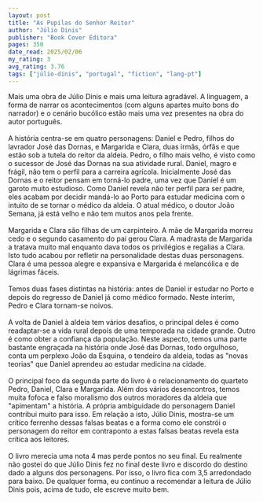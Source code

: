 ```yaml
---
layout: post
title: "As Pupilas do Senhor Reitor"
author: "Júlio Dinis"
publisher: "Book Cover Editora"
pages: 350
date_read: 2025/02/06
my_rating: 3
avg_rating: 3.76
tags: ["júlio-dinis", "portugal", "fiction", "lang-pt"]
---
```


Mais uma obra de Júlio Dinis e mais uma leitura agradável. A linguagem, a forma de narrar os acontecimentos (com alguns apartes muito bons do narrador) e o cenário bucólico estão mais uma vez presentes na obra do autor português.<br/><br/>A história centra-se em quatro personagens: Daniel e Pedro, filhos do lavrador José das Dornas, e Margarida e Clara, duas irmãs, órfãs e que estão sob a tutela do reitor da aldeia. Pedro, o filho mais velho, é visto como o sucessor de José das Dornas na sua atividade rural. Daniel, magro e frágil, não tem o perfil para a carreira agrícola. Inicialmente José das Dornas e o reitor pensam em torná-lo padre, uma vez que Daniel é um garoto muito estudioso. Como Daniel revela não ter perfil para ser padre, eles acabam por decidir mandá-lo ao Porto para estudar medicina com o intuito de se tornar o médico da aldeia. O atual médico, o doutor João Semana, já está velho e não tem muitos anos pela frente.<br/><br/>Margarida e Clara são filhas de um carpinteiro. A mãe de Margarida morreu cedo e o segundo casamento do pai gerou Clara. A madrasta de Margarida a tratava muito mal enquanto dava todos os privilégios e regalias a Clara. Isto tudo acabou por refletir na personalidade destas duas personagens. Clara é uma pessoa alegre e expansiva e Margarida é melancólica e de lágrimas fáceis. <br/><br/>Temos duas fases distintas na história: antes de Daniel ir estudar no Porto e depois do regresso de Daniel já como médico formado. Neste ínterim, Pedro e Clara tornam-se noivos.<br/><br/>A volta de Daniel à aldeia tem vários desafios, o principal deles é como readaptar-se a vida rural depois de uma temporada na cidade grande. Outro é como obter a confiança da população. Neste aspecto, temos uma parte bastante engraçada na história onde José das Dornas, todo orgulhoso, conta um perplexo João da Esquina, o tendeiro da aldeia, todas as "novas teorias" que Daniel aprendeu ao estudar medicina na cidade.<br/><br/>O principal foco da segunda parte do livro é o relacionamento do quarteto Pedro, Daniel, Clara e Margarida. Além dos vários desencontros, temos muita fofoca e falso moralismo dos outros moradores da aldeia que "apimentam" a história. A própria ambiguidade do personagem Daniel contribui muito para isso. Em relação a isto, Júlio Dinis, mostra-se um crítico ferrenho dessas falsas beatas e a forma como ele constrói o personagem do reitor em contraponto a estas falsas beatas revela esta crítica aos leitores.<br/><br/>O livro merecia uma nota 4 mas perde pontos no seu final. Eu realmente não gostei do que Júlio Dinis fez no final deste livro e discordo do destino dado a alguns dos personagens. Por isso, o livro fica com 3,5 arredondado para baixo. De qualquer forma, eu continuo a recomendar a leitura de Júlio Dinis pois, acima de tudo, ele escreve muito bem.

